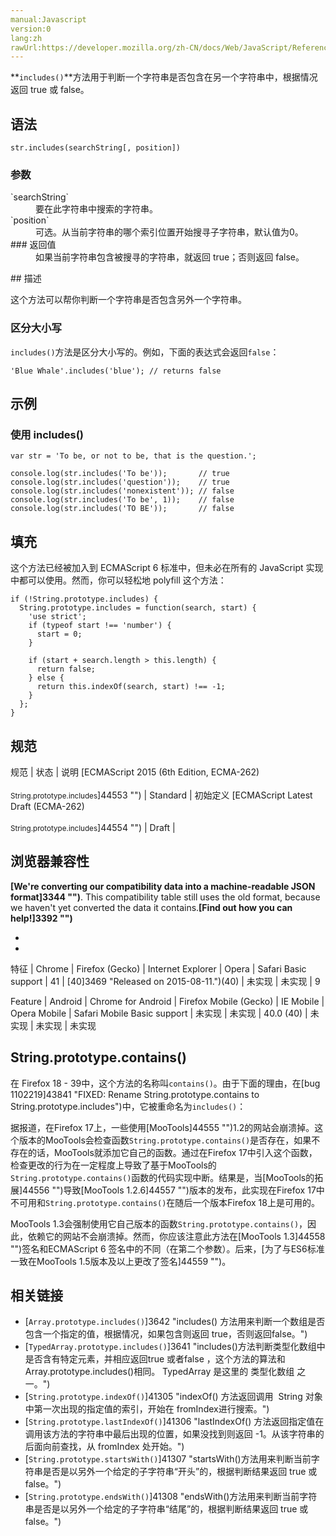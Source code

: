 ```yaml
---
manual:Javascript
version:0
lang:zh
rawUrl:https://developer.mozilla.org/zh-CN/docs/Web/JavaScript/Reference/Global_Objects/String/contains
---
```






**`includes()`**方法用于判断一个字符串是否包含在另一个字符串中，根据情况返回 true 或 false。


## 语法<a name="Syntax"></a>

```
str.includes(searchString[, position])
```

### 参数<a name="参数"></a>
<dl><dt id=''>`searchString`</dt><dd>要在此字符串中搜索的字符串。</dd><dt id=''>`position`</dt><dd>可选。从当前字符串的哪个索引位置开始搜寻子字符串，默认值为0。</dd><dt id=''>
### 返回值<a name="返回值"></a>
</dt><dd>如果当前字符串包含被搜寻的字符串，就返回 true；否则返回 false。</dd></dl>
## 描述<a name="描述"></a>


这个方法可以帮你判断一个字符串是否包含另外一个字符串。


### 区分大小写<a name="区分大小写"></a>


`includes()`方法是区分大小写的。例如，下面的表达式会返回`false`：


```
'Blue Whale'.includes('blue'); // returns false
```

## 示例<a name="Examples"></a>

### 使用 includes()<a name="使用_includes()"></a>

```
var str = 'To be, or not to be, that is the question.';

console.log(str.includes('To be'));       // true
console.log(str.includes('question'));    // true
console.log(str.includes('nonexistent')); // false
console.log(str.includes('To be', 1));    // false
console.log(str.includes('TO BE'));       // false
```

## 填充<a name="填充"></a>


这个方法已经被加入到 ECMAScript 6 标准中，但未必在所有的 JavaScript 实现中都可以使用。然而，你可以轻松地 polyfill 这个方法：


```
if (!String.prototype.includes) {
  String.prototype.includes = function(search, start) {
    'use strict';
    if (typeof start !== 'number') {
      start = 0;
    }
    
    if (start + search.length > this.length) {
      return false;
    } else {
      return this.indexOf(search, start) !== -1;
    }
  };
}
```

## 规范<a name="规范"></a>

规范 | 状态 | 说明 
[ECMAScript 2015 (6th Edition, ECMA-262)<br></br><small>String.prototype.includes</small>]44553 "") | Standard | 初始定义 
[ECMAScript Latest Draft (ECMA-262)<br></br><small>String.prototype.includes</small>]44554 "") | Draft |  


## 浏览器兼容性<a name="浏览器兼容性"></a>


**[We&#39;re converting our compatibility data into a machine-readable JSON format]3344 "")**. This compatibility table still uses the old format, because we haven&#39;t yet converted the data it contains.**[Find out how you can help!]3392 "")**


* 
* 


特征 | Chrome | Firefox (Gecko) | Internet Explorer | Opera | Safari 
Basic support | 41 | [40]3469 "Released on 2015-08-11.")(40) | 未实现 | 未实现 | 9 


Feature | Android | Chrome for Android | Firefox Mobile (Gecko) | IE Mobile | Opera Mobile | Safari Mobile 
Basic support | 未实现 | 未实现 | 40.0 (40) | 未实现 | 未实现 | 未实现 


## String.prototype.contains()<a name="String.prototype.contains()"></a>


在 Firefox 18 - 39中，这个方法的名称叫`contains()`。由于下面的理由，在[bug 1102219]43841 "FIXED: Rename String.prototype.contains to String.prototype.includes")中，它被重命名为`includes()`：



据报道，在Firefox 17上，一些使用[MooTools]44555 "")1.2的网站会崩溃掉。这个版本的MooTools会检查函数`String.prototype.contains()`是否存在，如果不存在的话，MooTools就添加它自己的函数。通过在Firefox 17中引入这个函数，检查更改的行为在一定程度上导致了基于MooTools的`String.prototype.contains()`函数的代码实现中断。结果是，当[MooTools的拓展]44556 "")导致[MooTools 1.2.6]44557 "")版本的发布，此实现在Firefox 17中不可用和`String.prototype.contains()`在随后一个版本Firefox 18上是可用的。



MooTools 1.3会强制使用它自己版本的函数`String.prototype.contains()`，因此，依赖它的网站不会崩溃掉。然而，你应该注意此方法在[MooTools 1.3]44558 "")签名和ECMAScript 6 签名中的不同（在第二个参数）。后来，[为了与ES6标准一致在MooTools 1.5版本及以上更改了签名]44559 "")。


## 相关链接<a name="相关链接"></a>

* [`Array.prototype.includes()`]3642 "includes() 方法用来判断一个数组是否包含一个指定的值，根据情况，如果包含则返回 true，否则返回false。")<i></i>
* [`TypedArray.prototype.includes()`]3641 "includes()方法判断类型化数组中是否含有特定元素，并相应返回true 或者false ，这个方法的算法和Array.prototype.includes()相同。 TypedArray 是这里的 类型化数组 之一。")<i></i>
* [`String.prototype.indexOf()`]41305 "indexOf() 方法返回调用  String 对象中第一次出现的指定值的索引，开始在 fromIndex进行搜索。")
* [`String.prototype.lastIndexOf()`]41306 "lastIndexOf() 方法返回指定值在调用该方法的字符串中最后出现的位置，如果没找到则返回 -1。从该字符串的后面向前查找，从 fromIndex 处开始。")
* [`String.prototype.startsWith()`]41307 "startsWith()方法用来判断当前字符串是否是以另外一个给定的子字符串“开头”的，根据判断结果返回 true 或 false。")
* [`String.prototype.endsWith()`]41308 "endsWith()方法用来判断当前字符串是否是以另外一个给定的子字符串“结尾”的，根据判断结果返回 true 或 false。")



